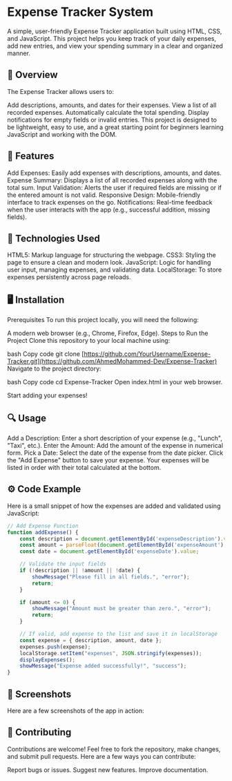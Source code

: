 # Expense Tracker System

A simple, user-friendly Expense Tracker application built using HTML, CSS, and JavaScript. This project helps you keep track of your daily expenses, add new entries, and view your spending summary in a clear and organized manner.

## 📝 Overview
The Expense Tracker allows users to:

Add descriptions, amounts, and dates for their expenses.
View a list of all recorded expenses.
Automatically calculate the total spending.
Display notifications for empty fields or invalid entries.
This project is designed to be lightweight, easy to use, and a great starting point for beginners learning JavaScript and working with the DOM.

## 🚀 Features
Add Expenses: Easily add expenses with descriptions, amounts, and dates.
Expense Summary: Displays a list of all recorded expenses along with the total sum.
Input Validation: Alerts the user if required fields are missing or if the entered amount is not valid.
Responsive Design: Mobile-friendly interface to track expenses on the go.
Notifications: Real-time feedback when the user interacts with the app (e.g., successful addition, missing fields).

## 🔧 Technologies Used
HTML5: Markup language for structuring the webpage.
CSS3: Styling the page to ensure a clean and modern look.
JavaScript: Logic for handling user input, managing expenses, and validating data.
LocalStorage: To store expenses persistently across page reloads.

## 🖥️ Installation
Prerequisites
To run this project locally, you will need the following:

A modern web browser (e.g., Chrome, Firefox, Edge).
Steps to Run the Project
Clone this repository to your local machine using:

bash
Copy code
git clone [https://github.com/YourUsername/Expense-Tracker.git](https://github.com/AhmedMohammed-Dev/Expense-Tracker)
Navigate to the project directory:

bash
Copy code
cd Expense-Tracker
Open index.html in your web browser.

Start adding your expenses!

## 🔍 Usage
Add a Description: Enter a short description of your expense (e.g., "Lunch", "Taxi", etc.).
Enter the Amount: Add the amount of the expense in numerical form.
Pick a Date: Select the date of the expense from the date picker.
Click the "Add Expense" button to save your expense.
Your expenses will be listed in order with their total calculated at the bottom.

## ⚙️ Code Example
Here is a small snippet of how the expenses are added and validated using JavaScript:

```javascript
// Add Expense Function
function addExpense() {
    const description = document.getElementById('expenseDescription').value;
    const amount = parseFloat(document.getElementById('expenseAmount').value);
    const date = document.getElementById('expenseDate').value;

    // Validate the input fields
    if (!description || !amount || !date) {
        showMessage("Please fill in all fields.", "error");
        return;
    }

    if (amount <= 0) {
        showMessage("Amount must be greater than zero.", "error");
        return;
    }

    // If valid, add expense to the list and save it in localStorage
    const expense = { description, amount, date };
    expenses.push(expense);
    localStorage.setItem("expenses", JSON.stringify(expenses));
    displayExpenses();
    showMessage("Expense added successfully!", "success");
}
```
## 📸 Screenshots
Here are a few screenshots of the app in action:


## 💬 Contributing
Contributions are welcome! Feel free to fork the repository, make changes, and submit pull requests. Here are a few ways you can contribute:

Report bugs or issues.
Suggest new features.
Improve documentation.
